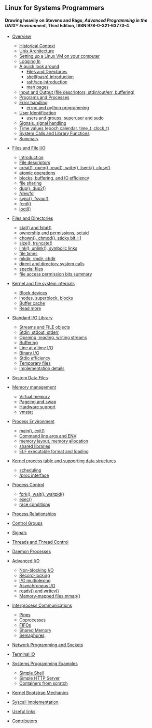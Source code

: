 ## Linux for Systems Programmers
####  Drawing heavily on Stevens and Rago, *Advanced Programming in the UNIX® Environment*, Third Edition, ISBN 978-0-321-63773-4 

* [Overview](Overview/README.md)
    * [Historical Context](Overview/history.md)
    * [Unix Architecture](Overview/arch.md)
    * [Setting up a Linux VM on your computer]()
    * [Logging In](Overview/login.md)
    * [A quick look around](Overview/commandline-intro.md)
        * [Files and Directories](commandline-intro.md)
        * [shell(bash) introduction](commandline-intro.md)
        * [ssh/scp introduction](commandline-intro.md)
        * [man pages](commandline-intro.md)
    * [Input and Output (file descriptors, stdin/out/err, buffering)](Overview/input-output.md)
    * [Programs and Processes](Overview/programs-processes.md)
    * [Error handling](Overview/error-handling.md)
        * [errno and python programming]()
    * [User Identification](Overview/user-identification.md)
        * [users and groups, superuser and sudo]()
    * [Signals, signal handling](Overview/signals.md)
    * [Time values (epoch calendar, time_t, clock_t)](Overview/time-values.md)
    * [System Calls and Library Functions](Overview/syscalls-library.md)
    * [Summary](Overview/summary.md)
* [Files and File I/O](Files/README.md)
    * [Introduction](Files/introduction.md)
    * [File descriptors](Files/file-descriptors.md)
    * [creat(), open(), read(), write(), lseek(), close()](Files/file-system-calls.md)
    * [atomic operations](Files/file-system-calls.md)
    * [blocks, buffering, and IO efficiency](Files/file-system-calls.md)
    * [file sharing](Files/file-system-calls.md)
    * [dup(), dup2()](Files/file-system-calls.md)
    * [/dev/fd]()
    * [sync(), fsync()](Files/file-system-calls.md)
    * [fcntl()](Files/file-system-calls.md)
    * [ioctl()](Files/file-system-calls.md)
* [Files and Directories]()
    * [stat() and fstat()](Files/file-system-calls.md)
    * [ownership and permissions, setuid](Files/file-system-calls.md)
    * [chown(), chmod(), sticky bit :-)](Files/file-system-calls.md)
    * [size(), truncate()](Files/file-system-calls.md)
    * [link(), unlink(), symbolic links](Files/file-system-calls.md)
    * [file times](Files/file-system-calls.md)
    * [mkdir, rmdir, chdir](Files/file-system-calls.md)
    * [dirent and directory system calls](Files/file-system-calls.md)
    * [special files](Files/file-system-calls.md)
    * [file access permission bits summary](Files/file-system-calls.md)
* [Kernel and file system internals]()
    * [Block devices]()
    * [inodes, superblock, blocks]()
    * [Buffer cache]()
    * [Read more](Files/notes.md)
* [Standard I/O Library]()
    * [Streams and FILE objects]()
    * [Stdin, stdout, stderr]()
    * [Opening, reading, writing streams]()
    * [Buffering]()
    * [Line at a time I/O]()
    * [Binary I/O]()
    * [Stdio efficiency]()
    * [Temporary files]()
    * [Implementation details](Files/notes.md)
* [System Data Files]()
* [Memory management]()
    * [Virtual memory]()
    * [Pageing and swap]()
    * [Hardware support]()
    * [vmstat]()
* [Process Environment]()
    * [main(), exit()]()
    * [Command line args and ENV]()
    * [memory layout, memory allocation]()
    * [shared libraries]()
    * [ELF executable format and loading]()
* [Kernel process table and supporting data structures]()
    * [scheduling]()
    * [/proc interface]()
* [Process Control]()
    * [fork(), wait(), waitpid()]()
    * [exec()]()
    * [race conditions]()
* [Process Relationships]()
* [Control Groups]()
* [Signals]()
* [Threads and Thread Control]()
* [Daemon Processes]()
* [Advanced I/O]()
    * [Non-blocking I/O]()
    * [Record-locking]()
    * [I/O multiplexing]()
    * [Asynchronous I/O]()
    * [readv() and writev()]()
    * [Memory-mapped files mmap()]()
* [Interprocess Communications]()
    * [Pipes]()
    * [Coprocesses]()
    * [FIFOs]()
    * [Shared Memory]()
    * [Semaphores]()
* [Network Programming and Sockets]()

* [Terminal IO]()
* [Systems Programming Examples]()
    * [Simple Shell]()
    * [Simple HTTP Server]()
    * [Containers from scratch]()


* [Kernel Bootstrap Mechanics]()
* [Syscall Implementation]()

* [Useful links](LINKS.md)
* [Contributors](contributors.md)
